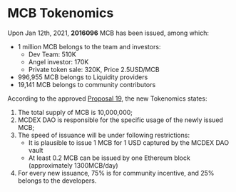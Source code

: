 # MCB Tokenomics

Upon Jan 12th, 2021, **2016096** MCB has been issued, among which:

- 1 million MCB belongs to the team and investors:
  - Dev Team: 510K
  - Angel investor: 170K
  - Private token sale: 320K, Price 2.5USD/MCB
- 996,955 MCB belongs to Liquidity providers
- 19,141 MCB belongs to community contributors

According to the approved [Proposal 19](https://forum.mcdex.io/t/proposal-19-mcb-new-tokenomics/262), the new Tokenomics states:

1. The total supply of MCB is 10,000,000;
2. MCDEX DAO is responsible for the specific usage of the newly issued MCB;
3. The speed of issuance will be under following restrictions:
   - It is plausible to issue 1 MCB for 1 USD captured by the MCDEX DAO vault
   - At least 0.2 MCB can be issued by one Ethereum block (approximately 1300MCB/day)
4. For every new issuance, 75% is for community incentive, and 25% belongs to the developers. 

